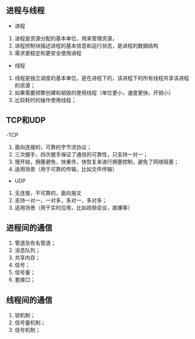## 进程与线程
- 进程
1. 进程是资源分配的基本单位，用来管理资源，
2. 进程控制块描述进程的基本信息和运行状态，是进程的数据结构
3. 需求更稳定和更安全使用进程
- 线程
1. 线程是独立调度的基本单位，是在进程下的，该进程下的所有线程共享该进程的资源；
2. 如果需要频繁创建和销毁的使用线程（单位更小，速度更快，开销小）
3. 比较耗时的操作使用线程；

## TCP和UDP
-TCP
1. 面向连接的，可靠的字节流协议；
2. 三次握手，四次握手保证了通信的可靠性，只支持一对一；
3. 慢开始，拥塞避免，快重传，快恢复来进行拥塞控制，避免了网络阻塞；
4. 适用场景（用于可靠的传输，比如文件传输）
- UDP
1. 无连接，不可靠的，面向报文
2. 支持一对一，一对多，多对一，多对多；
3. 适用场景（用于实时应用，比如视频会议，直播等）

## 进程间的通信
1. 管道及有名管道；
2. 消息队列；
3. 共享内存；
4. 信号；
5. 信号量；
6. 套接口；

## 线程间的通信
1. 锁机制；
2. 信号量机制；
3. 信号机制；
